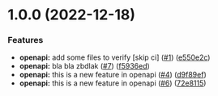 # 1.0.0 (2022-12-18)


### Features

* **openapi:** add some files to verify [skip ci] ([#1](https://github.com/omermorad/trytry/issues/1)) ([e550e2c](https://github.com/omermorad/trytry/commit/e550e2cd5e5d03febaa048ac84840a6656539dc4))
* **openapi:** bla bla zbdlak ([#7](https://github.com/omermorad/trytry/issues/7)) ([f5936ed](https://github.com/omermorad/trytry/commit/f5936edd1d6bb05d43bd364361c0a381916ccd42))
* **openapi:** this is a new feature in openapi ([#4](https://github.com/omermorad/trytry/issues/4)) ([d9f89ef](https://github.com/omermorad/trytry/commit/d9f89ef31ab109eff3fa2173846fef48c8a153ae))
* **openapi:** this is a new feature in openapi ([#6](https://github.com/omermorad/trytry/issues/6)) ([72e8115](https://github.com/omermorad/trytry/commit/72e8115bc52cff0a69e951dede001d6f85477427))




